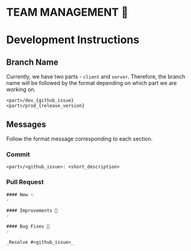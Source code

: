 # TEAM MANAGEMENT 🏀

# Development Instructions

## Branch Name

Currently, we have two parts - `client` and `server`. Therefore, the branch name will be followed by the format depending on which part we are working on.

```text
<part>/dev_{github_issue}
<part>/prod_{release_version}
```

## Messages

Follow the format message corresponding to each section.

### Commit

```text
<part>/<github_issue>: <short_description>
```

### Pull Request

```text
#### New ✨
-

#### Improvements 🙌
-

#### Bug Fixes 🐛
-

_Resolve #<github_issue>_
```